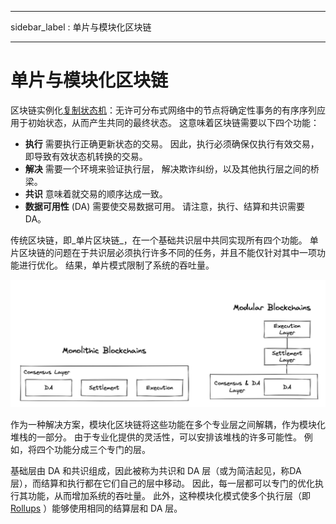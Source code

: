 - - -
sidebar_label : 单片与模块化区块链
- - -

# 单片与模块化区块链

区块链实例化[复制状态机](https://dl.acm.org/doi/abs/10.1145/98163.98167)：无许可分布式网络中的节点将确定性事务的有序序列应用于初始状态，从而产生共同的最终状态。 这意味着区块链需要以下四个功能：

- __执行__ 需要执行正确更新状态的交易。 因此，执行必须确保仅执行有效交易，即导致有效状态机转换的交易。
- __解决__ 需要一个环境来验证执行层， 解决欺诈纠纷，以及其他执行层之间的桥梁。
- __共识__ 意味着就交易的顺序达成一致。
- __数据可用性__ (DA) 需要使交易数据可用。 请注意，执行、结算和共识需要 DA。

传统区块链，即_单片区块链_，在一个基础共识层中共同实现所有四个功能。 单片区块链的问题在于共识层必须执行许多不同的任务，并且不能仅针对其中一项功能进行优化。 结果，单片模式限制了系统的吞吐量。

![Modular VS Monolithic](/img/concepts/monolithic-modular.png)

作为一种解决方案，模块化区块链将这些功能在多个专业层之间解耦，作为模块化堆栈的一部分。 由于专业化提供的灵活性，可以安排该堆栈的许多可能性。 例如，将四个功能分成三个专门的层。

基础层由 DA 和共识组成，因此被称为共识和 DA 层（或为简洁起见，称DA 层），而结算和执行都在它们自己的层中移动。 因此，每一层都可以专门的优化执行其功能，从而增加系统的吞吐量。 此外，这种模块化模式使多个执行层（即 [Rollups](https://vitalik.ca/general/2021/01/05/rollup.html) ）能够使用相同的结算层和 DA 层。

